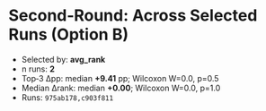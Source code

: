 # Second‑Round: Across Selected Runs (Option B)

- Selected by: **avg_rank**
- n runs: **2**
- Top‑3 Δpp: median **+9.41** pp; Wilcoxon W=0.0, p=0.5
- Median Δrank: median **+0.00**; Wilcoxon W=0.0, p=1.0
- Runs: `975ab178,c903f811`
